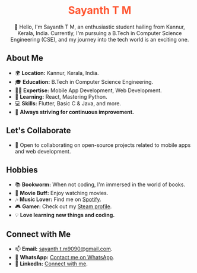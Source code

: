 <div align="center">
  <h1 style="color: #ff5733;">Sayanth T M</h1>
  <p>👋 Hello, I'm Sayanth T M, an enthusiastic student hailing from Kannur, Kerala, India. Currently, I'm pursuing a B.Tech in Computer Science Engineering (CSE), and my journey into the tech world is an exciting one.</p>
</div>

## About Me

- 🌍 **Location:** Kannur, Kerala, India.
- 🎓 **Education:** B.Tech in Computer Science Engineering.
- 👨‍💻 **Expertise:** Mobile App Development, Web Development.
- 🌱 **Learning:** React, Mastering Python.
- 💻 **Skills:** Flutter, Basic C & Java, and more.
- 🚀 **Always striving for continuous improvement.**

## Let's Collaborate

- 💞️ Open to collaborating on open-source projects related to mobile apps and web development.

## Hobbies

- 📚 **Bookworm:** When not coding, I'm immersed in the world of books.
- 🎥 **Movie Buff:** Enjoy watching movies.
- 🎶 **Music Lover:** Find me on <span style="color: #1DB954;">[Spotify](https://open.spotify.com/user/200iwi2ev4ilm139cwlqja6ns)</span>.
- 🎮 **Gamer:** Check out my <span style="color: #0054FF;">[Steam profile](https://steamcommunity.com/profiles/76561199091464283/)</span>.
- 💡 **Love learning new things and coding.**

## Connect with Me

- 📫 **Email:** <span style="color: #E84393;">[sayanth.t.m9090@gmail.com](mailto:sayanth.t.m9090@gmail.com)</span>.
- 📱 **WhatsApp:** [Contact me on WhatsApp](https://wa.me/917012902263).
- 🔗 **LinkedIn:** <span style="color: #0077B5;">[Connect with me](https://www.linkedin.com/in/sayanth-t-m-889759218/)</span>.